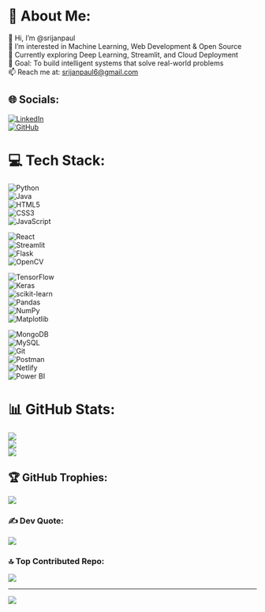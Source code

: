 # 💫 About Me:
👋 Hi, I’m @srijanpaul  
👀 I’m interested in Machine Learning, Web Development & Open Source  
🌱 Currently exploring Deep Learning, Streamlit, and Cloud Deployment  
🎯 Goal: To build intelligent systems that solve real-world problems  
📫 Reach me at: srijanpaul6@gmail.com

## 🌐 Socials:
[![LinkedIn](https://img.shields.io/badge/LinkedIn-%230077B5.svg?logo=linkedin&logoColor=white)](https://linkedin.com/in/srijanpaul)  
[![GitHub](https://img.shields.io/badge/GitHub-%23121011.svg?logo=github&logoColor=white)](https://github.com/srijanpaul)

# 💻 Tech Stack:
![Python](https://img.shields.io/badge/python-3670A0?style=plastic&logo=python&logoColor=ffdd54)  
![Java](https://img.shields.io/badge/java-%23ED8B00.svg?style=plastic&logo=openjdk&logoColor=white)  
![HTML5](https://img.shields.io/badge/html5-%23E34F26.svg?style=plastic&logo=html5&logoColor=white)  
![CSS3](https://img.shields.io/badge/css3-%231572B6.svg?style=plastic&logo=css3&logoColor=white)  
![JavaScript](https://img.shields.io/badge/javascript-%23323330.svg?style=plastic&logo=javascript&logoColor=%23F7DF1E)  

![React](https://img.shields.io/badge/react-%2320232a.svg?style=plastic&logo=react&logoColor=%2361DAFB)  
![Streamlit](https://img.shields.io/badge/streamlit-%23FF4B4B.svg?style=plastic&logo=streamlit&logoColor=white)  
![Flask](https://img.shields.io/badge/flask-%23000.svg?style=plastic&logo=flask&logoColor=white)  
![OpenCV](https://img.shields.io/badge/opencv-%23white.svg?style=plastic&logo=opencv&logoColor=white)  

![TensorFlow](https://img.shields.io/badge/TensorFlow-%23FF6F00.svg?style=plastic&logo=TensorFlow&logoColor=white)  
![Keras](https://img.shields.io/badge/Keras-%23D00000.svg?style=plastic&logo=Keras&logoColor=white)  
![scikit-learn](https://img.shields.io/badge/scikit--learn-%23F7931E.svg?style=plastic&logo=scikit-learn&logoColor=white)  
![Pandas](https://img.shields.io/badge/pandas-%23150458.svg?style=plastic&logo=pandas&logoColor=white)  
![NumPy](https://img.shields.io/badge/numpy-%23013243.svg?style=plastic&logo=numpy&logoColor=white)  
![Matplotlib](https://img.shields.io/badge/Matplotlib-%23ffffff.svg?style=plastic&logo=Matplotlib&logoColor=black)  

![MongoDB](https://img.shields.io/badge/MongoDB-%234ea94b.svg?style=plastic&logo=mongodb&logoColor=white)  
![MySQL](https://img.shields.io/badge/mysql-4479A1.svg?style=plastic&logo=mysql&logoColor=white)  
![Git](https://img.shields.io/badge/git-%23F05033.svg?style=plastic&logo=git&logoColor=white)  
![Postman](https://img.shields.io/badge/Postman-FF6C37?style=plastic&logo=postman&logoColor=white)  
![Netlify](https://img.shields.io/badge/netlify-%23000000.svg?style=plastic&logo=netlify&logoColor=#00C7B7)  
![Power BI](https://img.shields.io/badge/Power_BI-F2C811?style=plastic&logo=powerbi&logoColor=black)

# 📊 GitHub Stats:
![](https://github-readme-stats.vercel.app/api?username=srijanpaul&theme=neon&hide_border=true&include_all_commits=true&count_private=true)  
![](https://github-readme-streak-stats.herokuapp.com/?user=srijanpaul&theme=neon&hide_border=true)  
![](https://github-readme-stats.vercel.app/api/top-langs/?username=srijanpaul&theme=neon&hide_border=true&layout=compact)

## 🏆 GitHub Trophies:
![](https://github-profile-trophy.vercel.app/?username=srijanpaul&theme=tokyonight&no-frame=true&margin-w=4)

### ✍️ Dev Quote:
![](https://quotes-github-readme.vercel.app/api?type=horizontal&theme=light)

### 🔝 Top Contributed Repo:
![](https://github-contributor-stats.vercel.app/api?username=srijanpaul&limit=5&theme=neon&combine_all_yearly_contributions=true)

---
[![](https://visitcount.itsvg.in/api?id=srijanpaul&icon=8&color=6)](https://visitcount.itsvg.in)

<!-- Designed using GPRM (https://gprm.itsvg.in) -->
